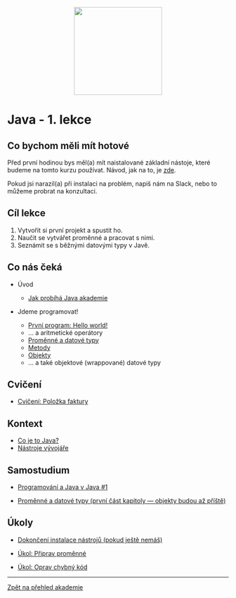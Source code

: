 <p align="center">
  <img src="https://engeto.cz/wp-content/uploads/2019/01/engeto-square.png" width="200" height="200">
</p>

# Java - 1. lekce

## Co bychom měli mít hotové

Před první hodinou bys měl(a) mít naistalované základní nástoje, které budeme na tomto kurzu používat. Návod, jak na to, je [zde](https://github.com/ENGETO-Java-Akademie-2022-01/intro/blob/main/priprava.md).

Pokud jsi narazil(a) při instalaci na problém, napiš nám na Slack, nebo to můžeme probrat na konzultaci.

## Cíl lekce
1. Vytvořit si první projekt a&nbsp;spustit ho.
2. Naučit se vytvářet proměnné a&nbsp;pracovat s&nbsp;nimi.
3. Seznámit se s&nbsp;běžnými datovými typy v&nbsp;Javě.

## Co nás čeká

 - Úvod
    - [Jak probíhá Java akademie](https://github.com/ENGETO-Java-Akademie-2022-01/intro/blob/main/o-akademii.md)

 - Jdeme programovat!
   - [První program: Hello world!](prvni-projekt.md)
   - ... a&nbsp;aritmetické operátory
   - [Proměnné a&nbsp;datové typy](promenne-a-datove-typy.md)
   - [Metody](metody.md)
   - [Objekty](objekty-intro.md)
   - ... a&nbsp;také objektové (wrappované) datové typy

## Cvičení
  - [Cvičení: Položka faktury](cviceni-polozka-faktury.md)
 
## Kontext
  - [Co je to Java?](java-a-jdk.md)
  - [Nástroje vývojáře](nastroje.md)
 
## Samostudium

 - [Programování a Java v&nbsp;Java #1](https://learn.engeto.com/cs/kurz/java-1-uvod-do-programovani/studium/nmKzyzg5TKqZtXXx8-yYaQ/zaciname-s-javou/co-je-programovani/programatori-a-programovaci-jazyky)

  - [Proměnné a&nbsp;datové typy (první část kapitoly — objekty budou až příště)](https://learn.engeto.com/cs/kurz/java-1-uvod-do-programovani/studium/u2B-FJ11Q5mW6MDi-B6GSg/popis-dat-promenne-objekty/promenne-a-datove-typy/promenne)


## Úkoly

 - [Dokončení instalace nástrojů (pokud ještě nemáš)](https://github.com/ENGETO-Java-Akademie-2022-01/intro/blob/main/priprava.md)

 - [Úkol: Připrav proměnné](ukol-vytvor-promenne.md)
 - [Úkol: Oprav chybný kód](ukol-oprav-kod/README.md)


---

[Zpět na přehled akademie](https://github.com/ENGETO-Java-Akademie-2022-01/intro)